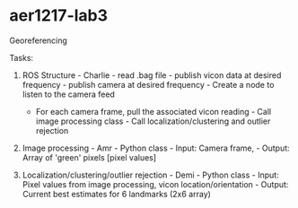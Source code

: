 # aer1217-lab3
Georeferencing 


Tasks:
  1. ROS Structure - Charlie
    - read .bag file
    - publish vicon data at desired frequency
    - publish camera at desired frequency
    - Create a node to listen to the camera feed
      - For each camera frame, pull the associated vicon reading
    - Call image processing class
    - Call localization/clustering and outlier rejection
    
  2. Image processing - Amr
    - Python class
    - Input: Camera frame,
    - Output: Array of 'green' pixels [pixel values]
   
  3. Localization/clustering/outlier rejection - Demi
    - Python class
    - Input: Pixel values from image processing, vicon location/orientation
    - Output: Current best estimates for 6 landmarks (2x6 array)

